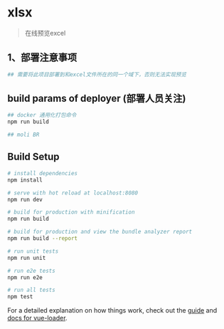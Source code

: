 # xlsx

> 在线预览excel

## 1、部署注意事项
``` bash
## 需要将此项目部署到和excel文件所在的同一个域下，否则无法实现预览
```

## build params of deployer (部署人员关注)

``` bash
## docker 通用化打包命令
npm run build

## moli BR


```

## Build Setup

``` bash
# install dependencies
npm install

# serve with hot reload at localhost:8080
npm run dev

# build for production with minification
npm run build

# build for production and view the bundle analyzer report
npm run build --report

# run unit tests
npm run unit

# run e2e tests
npm run e2e

# run all tests
npm test
```

For a detailed explanation on how things work, check out the [guide](http://vuejs-templates.github.io/webpack/) and [docs for vue-loader](http://vuejs.github.io/vue-loader).
